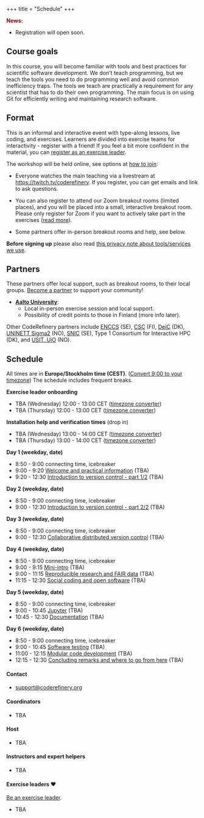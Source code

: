 +++
title = "Schedule"
+++

<div class="alert alert-info">
<span style="color:darkred;font-weight:bold">News:</span>

* Registration will open soon.

</div>

## Course goals

In this course, you will become familiar with tools and best practices
for scientific software development.  We don't teach programming, but we teach the tools you need
to do programming well and avoid common inefficiency traps.
The tools we teach are
practically a requirement for any scientist that has to do their own programming. The main
focus is on using Git for efficiently writing and maintaining research
software.

## Format

This is an informal and interactive event with type-along lessons,
live coding, and exercises. Learners are divided into exercise teams for
interactivity - register with a friend!  If you feel a bit more
confident in the material, you can [register as an exercise
leader](volunteer/).

The workshop will be held online, see options at [how to
join](join/):

* Everyone watches the main teaching via a livestream at
  <https://twitch.tv/coderefinery>.  If you
  register, you can get emails and link to ask questions.

* You can also register to attend our Zoom breakout rooms (limited
  places), and you will be placed into a small, interactive breakout
  room.  Please only register for Zoom if you want to actively take
  part in the exercises ([read more](join/)).

* Some partners offer in-person breakout rooms and help, see below.

**Before signing up** please also read
[this privacy note about tools/services we use](requirements/#privacy-and-tools-online-services).

## Partners

These partners offer local support, such as breakout rooms, to their
local groups.  [Become a
partner](https://coderefinery.org/organization/partners/) to support
your community!

- [**Aalto University**](https://scicomp.aalto.fi/):
  - Local in-person exercise session and local support.
  - Possibility of credit points to those in Finland (more info later).

Other CodeRefinery partners include [ENCCS](https://enccs.se/) (SE),
[CSC](https://csc.fi) (FI), [DeiC](https://www.deic.dk/) (DK), [UNINETT
Sigma2](https://www.sigma2.no/) (NO), [SNIC](https://snic.se/) (SE),
Type 1 Consortium for Interactive HPC (DK), and
[USIT, UiO](https://www.usit.uio.no/) (NO).

## Schedule

All times are in **Europe/Stockholm time (CEST)**. ([Convert 9:00 to
your timezone](https://arewemeetingyet.com/Stockholm/2022-03-22/09:00))
The schedule includes frequent breaks.

**Exercise leader onboarding**
- TBA (Wednesday) 12:00 - 13:00 CET ([timezone converter](https://arewemeetingyet.com/Stockholm/2022-03-16/12:00))
- TBA (Thursday) 12:00 - 13:00 CET  ([timezone converter](https://arewemeetingyet.com/Stockholm/2022-03-17/12:00))

**Installation help and verification times** (drop in)
- TBA (Wednesday) 13:00 - 14:00 CET  ([timezone converter](https://arewemeetingyet.com/Stockholm/2022-03-16/13:00))
- TBA (Thursday) 13:00 - 14:00 CET   ([timezone converter](https://arewemeetingyet.com/Stockholm/2022-03-17/13:00))

**Day 1 (weekday, date)**
- 8:50 - 9:00 connecting time, icebreaker
- 9:00 - 9:20
  [Welcome and practical information](https://github.com/coderefinery/workshop-intro/blob/master/README.md)
  (TBA)
- 9:20 - 12:30
  [Introduction to version control - part 1/2](https://coderefinery.github.io/git-intro/)
  (TBA)

**Day 2 (weekday, date)**
- 8:50 - 9:00 connecting time, icebreaker
- 9:00 - 12:30
  [Introduction to version control - part 2/2](https://coderefinery.github.io/git-intro/)
  (TBA)

**Day 3 (weekday, date)**
- 8:50 - 9:00 connecting time, icebreaker
- 9:00 - 12:30
  [Collaborative distributed version control](https://coderefinery.github.io/git-collaborative/)
  (TBA)

**Day 4 (weekday, date)**
- 8:50 - 9:00 connecting time, icebreaker
- 9:00 - 9:15
  [Mini-intro](https://github.com/coderefinery/workshop-intro/blob/master/README.md)
  (TBA)
- 9:00 - 11:15
  [Reproducible research and FAIR data](https://coderefinery.github.io/reproducible-research/)
  (TBA)
- 11:15 - 12:30
  [Social coding and open software](https://coderefinery.github.io/social-coding/)
  (TBA)

**Day 5 (weekday, date)**
- 8:50 - 9:00 connecting time, icebreaker
- 9:00 - 10:45
  [Jupyter](https://coderefinery.github.io/jupyter/)
  (TBA)
- 10:45 - 12:30
  [Documentation](https://coderefinery.github.io/documentation/)
  (TBA)

**Day 6 (weekday, date)**
- 8:50 - 9:00 connecting time, icebreaker
- 9:00 - 10:45
  [Software testing](https://coderefinery.github.io/testing/)
  (TBA)
- 11:00 - 12:15
  [Modular code development](https://coderefinery.github.io/modular-type-along/)
  (TBA)
- 12:15 - 12:30
  [Concluding remarks and where to go from here](https://github.com/coderefinery/workshop-outro/blob/master/README.md)
  (TBA)


#### Contact

- <support@coderefinery.org>


#### Coordinators

- TBA


#### Host

- TBA


#### Instructors and expert helpers

- TBA


#### Exercise leaders :heart:

[Be an exercise leader](volunteer/).

- TBA
